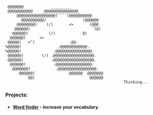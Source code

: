                                        
     @@@@@@@            _________             
     @@@@@@@@@@@    _@@@@@@@@@@@@@@@_       
         @@@@@@@@@@@@@@@@@)¨¨¨¨(@@@@@@@@@@   
           @@@@@@@@@@/                (@@@@@@  
         @@@@@@@@)    (/)       <>       (@@@     
        @@@@@@)                           `(@)    
       @@@@@@)         (/)            @)        
      @@@@@@)      <>                 
     @@@@@)   <^)               .@@.            
    %@@@@@)                .@@@@@@@@@@@@.       
    %@@@@@)              .@@@@@@@@@@@@@@@@.     
     @@@@@@)        (/) .@@@@@@@@@@@@@@@@@@.    
     @@@@@@)            .@@@@@@@@@@@@@@@@@@.    
      @@@@@@)            .@@@@@@@@@@@@@@@@.     
       @@@@@@@)           .@@@@@@@@@@@@@@@@@.   
          @@@@@@)              .@@@@@@  @@@@@@@ 
              @@)                        @@@@@@
                                                        Thinking...

### Projects: 

- #### [Word finder](https://word-finder-project-23.herokuapp.com/) - increase your vocabulary.


